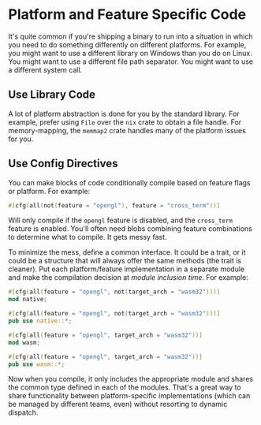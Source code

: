 # Platform and Feature Specific Code

It's quite common if you're shipping a binary to run into a situation in which you need to do something differently on different platforms. For example, you might want to use a different library on Windows than you do on Linux. You might want to use a different file path separator. You might want to use a different system call.

## Use Library Code

A lot of platform abstraction is done for you by the standard library. For example, prefer using `File` over the `nix` crate to obtain a file handle. For memory-mapping, the `memmap2` crate handles many of the platform issues for you.

## Use Config Directives

You can make blocks of code conditionally compile based on feature flags or platform. For example:

```rust
#[cfg(all(not(feature = "opengl"), feature = "cross_term"))]
```

Will only compile if the `opengl` feature is disabled, and the `cross_term` feature is enabled. You'll often need blobs combining feature combinations to determine what to compile. It gets messy fast.

To minimize the mess, define a common interface. It could be a trait, or it could be a structure that will always offer the same methods (the trait is cleaner). Put each platform/feature implementation in a separate module and make the compilation decision at *module inclusion time*. For example:

```rust
#[cfg(all(feature = "opengl", not(target_arch = "wasm32")))]
mod native;

#[cfg(all(feature = "opengl", not(target_arch = "wasm32")))]
pub use native::*;

#[cfg(all(feature = "opengl", target_arch = "wasm32"))]
mod wasm;

#[cfg(all(feature = "opengl", target_arch = "wasm32"))]
pub use wasm::*;
```

Now when you compile, it only includes the appropriate module and shares the common type defined in each of the modules. That's a great way to share functionality between platform-specific implementations (which can be managed by different teams, even) without resorting to dynamic dispatch.